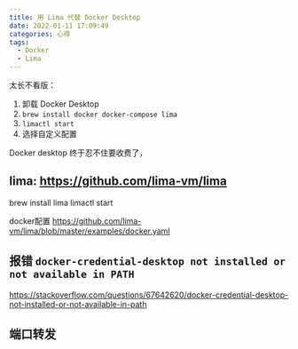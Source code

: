 ```yaml
---
title: 用 Lima 代替 Docker Desktop
date: 2022-01-11 17:09:49
categories: 心得
tags:
  - Docker
  - Lima
---
```


太长不看版：

1. 卸载 Docker Desktop
2. `brew install docker docker-compose lima`
3. `limactl start`
4. 选择自定义配置

Docker desktop 终于忍不住要收费了，

lima: https://github.com/lima-vm/lima
----
brew install lima
limactl start

docker配置 https://github.com/lima-vm/lima/blob/master/examples/docker.yaml

## 报错 `docker-credential-desktop not installed or not available in PATH`

https://stackoverflow.com/questions/67642620/docker-credential-desktop-not-installed-or-not-available-in-path

## 端口转发
